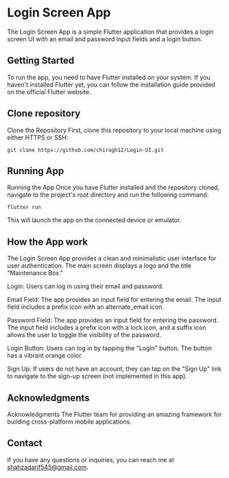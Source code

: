 
# Login Screen App
The Login Screen App is a simple Flutter application that provides a login screen UI with an email and password input fields and a login button.





## Getting Started
To run the app, you need to have Flutter installed on your system. If you haven't installed Flutter yet, you can follow the installation guide provided on the official Flutter website.
## Clone repository
Clone the Repository
First, clone this repository to your local machine using either HTTPS or SSH:
```
git clone https://github.com/chiragh12/Login-UI.git
```
## Running App
Running the App
Once you have Flutter installed and the repository cloned, navigate to the project's root directory and run the following command:
```
flutter run
```
This will launch the app on the connected device or emulator.
## How the App work
The Login Screen App provides a clean and minimalistic user interface for user authentication. The main screen displays a logo and the title "Maintenance Box."

Login: Users can log in using their email and password.

Email Field: The app provides an input field for entering the email. The input field includes a prefix icon with an alternate_email icon.

Password Field: The app provides an input field for entering the password. The input field includes a prefix icon with a lock icon, and a suffix icon allows the user to toggle the visibility of the password.

Login Button: Users can log in by tapping the "Login" button. The button has a vibrant orange color.

Sign Up: If users do not have an account, they can tap on the "Sign Up" link to navigate to the sign-up screen (not implemented in this app).
## Acknowledgments
Acknowledgments
The Flutter team for providing an amazing framework for building cross-platform mobile applications.
## Contact
If you have any questions or inquiries, you can reach me at shahzadarif545@gmail.com.
